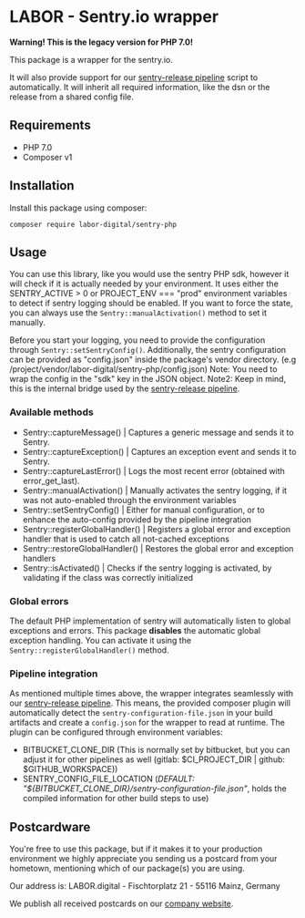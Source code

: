 # LABOR - Sentry.io wrapper

**Warning! This is the legacy version for PHP 7.0!**

This package is a wrapper for the sentry.io.

It will also provide support for our [sentry-release pipeline](https://github.com/labor-digital/bitbucket-pipeline-images#sentry-release) script to
automatically. It will inherit all required information, like the dsn or the release from a shared config file.

## Requirements

- PHP 7.0
- Composer v1

## Installation

Install this package using composer:

```
composer require labor-digital/sentry-php
```

## Usage

You can use this library, like you would use the sentry PHP sdk, however it will check if it is actually needed by your environment. It uses either the
SENTRY_ACTIVE > 0 or PROJECT_ENV === "prod" environment variables to detect if sentry logging should be enabled. If you want to force the state, you can always
use the `Sentry::manualActivation()` method to set it manually.

Before you start your logging, you need to provide the configuration through `Sentry::setSentryConfig()`. Additionally, the sentry configuration can be provided
as "config.json" inside the package's vendor directory. (e.g /project/vendor/labor-digital/sentry-php/config.json)
Note: You need to wrap the config in the "sdk" key in the JSON object. Note2: Keep in mind, this is the internal bridge used by
the [sentry-release pipeline](https://github.com/labor-digital/bitbucket-pipeline-images#sentry-release).

### Available methods

- Sentry::captureMessage() | Captures a generic message and sends it to Sentry.
- Sentry::captureException() | Captures an exception event and sends it to Sentry.
- Sentry::captureLastError() | Logs the most recent error (obtained with error_get_last).
- Sentry::manualActivation() | Manually activates the sentry logging, if it was not auto-enabled through the environment variables
- Sentry::setSentryConfig() | Either for manual configuration, or to enhance the auto-config provided by the pipeline integration
- Sentry::registerGlobalHandler() | Registers a global error and exception handler that is used to catch all not-cached exceptions
- Sentry::restoreGlobalHandler() | Restores the global error and exception handlers
- Sentry::isActivated() | Checks if the sentry logging is activated, by validating if the class was correctly initialized

### Global errors

The default PHP implementation of sentry will automatically listen to global exceptions and errors. This package **disables** the automatic global exception
handling. You can activate it using the `Sentry::registerGlobalHandler()` method.

### Pipeline integration

As mentioned multiple times above, the wrapper integrates seamlessly with
our [sentry-release pipeline](https://github.com/labor-digital/bitbucket-pipeline-images#sentry-release). This means, the provided composer plugin will
automatically detect the `sentry-configuration-file.json` in your build artifacts and create a `config.json` for the wrapper to read at runtime. The plugin can
be configured through environment variables:

- BITBUCKET_CLONE_DIR (This is normally set by bitbucket, but you can adjust it for other pipelines as well (gitlab: $CI_PROJECT_DIR | github:
  $GITHUB_WORKSPACE))
- SENTRY_CONFIG_FILE_LOCATION (_DEFAULT: "${BITBUCKET_CLONE_DIR}/sentry-configuration-file.json"_, holds the compiled information for other build steps to use)

## Postcardware

You're free to use this package, but if it makes it to your production environment we highly appreciate you sending us a postcard from your hometown, mentioning
which of our package(s) you are using.

Our address is: LABOR.digital - Fischtorplatz 21 - 55116 Mainz, Germany

We publish all received postcards on our [company website](https://labor.digital).